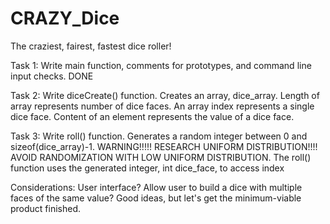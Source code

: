 # CRAZY_Dice
The craziest, fairest, fastest dice roller!



Task 1: Write main function, comments for prototypes, and command line input checks. DONE

Task 2: Write diceCreate() function. Creates an array, dice_array. Length of array represents number of dice faces. An array index represents a single dice face. Content of an element represents the value of a dice face.

Task 3: Write roll() function. Generates a random integer between 0 and sizeof(dice_array)-1. WARNING!!!!! RESEARCH UNIFORM DISTRIBUTION!!!! AVOID RANDOMIZATION WITH LOW UNIFORM DISTRIBUTION. The roll() function uses the generated integer, int dice_face, to access index






Considerations: User interface? Allow user to build a dice with multiple faces of the same value? Good ideas, but let's get the minimum-viable product finished.
